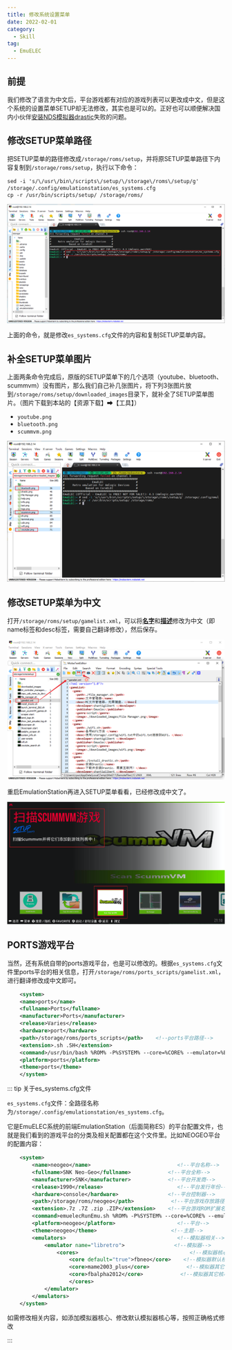 ```yaml
---
title: 修改系统设置菜单
date: 2022-02-01
category: 
  - Skill
tag:
  - EmuELEC
---
```


## 前提

我们修改了语言为中文后，平台游戏都有对应的游戏列表可以更改成中文，但是这个系统的设置菜单SETUP却无法修改，其实也是可以的。正好也可以顺便解决国内小伙伴[安装NDS模拟器drastic](04.install_drastic.md)失败的问题。

## 修改SETUP菜单路径

把SETUP菜单的路径修改成`/storage/roms/setup`，并将原SETUP菜单路径下内容复制到`/storage/roms/setup`，执行以下命令：

```shell
sed -i 's/\/usr\/bin\/scripts\/setup/\/storage\/roms\/setup/g' /storage/.config/emulationstation/es_systems.cfg
cp -r /usr/bin/scripts/setup/ /storage/roms/
```

![more_3-1.png](./assets/more_3-1.png)

上面的命令，就是修改`es_systems.cfg`文件的内容和复制SETUP菜单内容。

## 补全SETUP菜单图片

上面两条命令完成后，原版的SETUP菜单下的几个选项（youtube、bluetooth、scummvm）没有图片，那么我们自己补几张图片，将下列3张图片放到`/storage/roms/setup/downloaded_images`目录下，就补全了SETUP菜单图片。（图片下载到本站的【资源下载】➡【工具】）

- `youtube.png`
- `bluetooth.png`
- `scummvm.png`

![more_3-2.png](./assets/more_3-2.png)

## 修改SETUP菜单为中文

打开`/storage/roms/setup/gamelist.xml`，可以将<u>**名字**</u>和<u>**描述**</u>修改为中文（即name标签和desc标签，需要自己翻译修改），然后保存。

![more_3-3.png](./assets/more_3-3.png)

重启EmulationStation再进入SETUP菜单看看，已经修改成中文了。

![more_3-4.png](./assets/more_3-4.png)

## PORTS游戏平台

当然，还有系统自带的ports游戏平台，也是可以修改的。根据`es_systems.cfg`文件里ports平台的相关信息，打开`/storage/roms/ports_scripts/gamelist.xml`，进行翻译修改成中文即可。

```xml
    <system>
    <name>ports</name>
    <fullname>Ports</fullname>
    <manufacturer>Ports</manufacturer>
    <release>Varies</release>
    <hardware>port</hardware>            
    <path>/storage/roms/ports_scripts</path>    <!--ports平台路径-->
    <extension>.sh .SH</extension>
    <command>/usr/bin/bash %ROM% -P%SYSTEM% --core=%CORE% --emulator=%EMULATOR% --controllers="%CONTROLLERSCONFIG%"</command>
    <platform>ports</platform>
    <theme>ports</theme>
    </system>
```

::: tip 关于es_systems.cfg文件

`es_systems.cfg`文件：全路径名称为`/storage/.config/emulationstation/es_systems.cfg`。

它是EmuELEC系统的前端EmulationStation（后面简称ES）的平台配置文件，也就是我们看到的游戏平台的分类及相关配置都在这个文件里。比如NEOGEO平台的配置内容：

```xml
    <system>
        <name>neogeo</name>                            <!--平台名称-->
        <fullname>SNK Neo-Geo</fullname>            <!--平台全称-->
        <manufacturer>SNK</manufacturer>            <!--平台开发商-->
        <release>1990</release>                        <!--平台发行年份-->
        <hardware>console</hardware>                <!--平台控制器-->
        <path>/storage/roms/neogeo</path>            <!--平台游戏存放路径-->
        <extension>.7z .7Z .zip .ZIP</extension>    <!--平台游戏ROM扩展名-->
        <command>emuelecRunEmu.sh %ROM% -P%SYSTEM% --core=%CORE% --emulator=%EMULATOR% --controllers="%CONTROLLERSCONFIG%"</command>        <!--调用命令emuelecRunEmu.sh运行游戏-->
        <platform>neogeo</platform>                    <!--平台-->
        <theme>neogeo</theme>                        <!--主题-->
        <emulators>                                    <!--模拟器相关-->
            <emulator name="libretro">                <!--模拟器-->
                <cores>                                    <!--模拟器核心相关-->
                    <core default="true">fbneo</core>    <!--模拟器默认核心-->
                    <core>mame2003_plus</core>            <!--模拟器其它核心-->
                    <core>fbalpha2012</core>            <!--模拟器其它核心-->
                    </cores>
            </emulator>
        </emulators>
    </system>
```

如需修改相关内容，如添加模拟器核心、修改默认模拟器核心等，按照正确格式修改

:::

